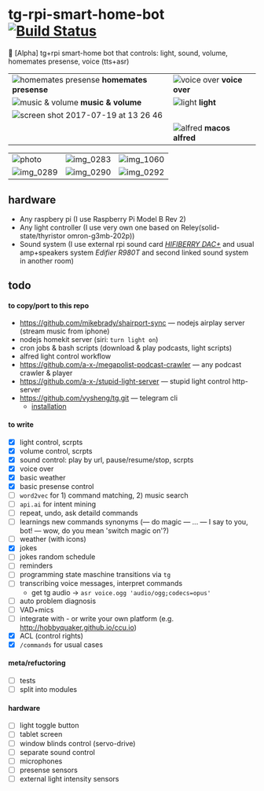 # tg-rpi-smart-home-bot [![Build Status](https://travis-ci.org/a-x-/tg-rpi-smart-home-bot.svg?branch=master)](https://travis-ci.org/a-x-/tg-rpi-smart-home-bot)
🚧 [Alpha] tg+rpi smart-home bot that controls: light, sound, volume, homemates presense, voice (tts+asr)

| | |
| --- | --- |
| ![homemates presense](https://user-images.githubusercontent.com/6201068/28362747-53446658-6c86-11e7-9c1a-eb934ae44231.png) **homemates presense** | ![voice over](https://user-images.githubusercontent.com/6201068/28362755-59af9bac-6c86-11e7-9fa1-921e5f025de2.png) **voice over** |
| ![music & volume](https://user-images.githubusercontent.com/6201068/28362760-5e361d9a-6c86-11e7-887a-0c4b2a675e09.png) **music & volume** | ![light](https://user-images.githubusercontent.com/6201068/28362781-6d89c648-6c86-11e7-847d-bc4c5be0fac9.png) **light** |
| ![screen shot 2017-07-19 at 13 26 46](https://user-images.githubusercontent.com/6201068/28362820-a6ed78b2-6c86-11e7-8c66-f4a5aa143325.png) | |
| | ![alfred](https://user-images.githubusercontent.com/6201068/28365373-fc7a4a8a-6c90-11e7-9d79-8b1775fa2f3d.jpg) **macos alfred** |

| | | |
| --- | --- | --- |
| ![photo](https://user-images.githubusercontent.com/6201068/28364002-6750729a-6c8b-11e7-9bf0-0cffdf9242b9.jpg) | ![img_0283](https://user-images.githubusercontent.com/6201068/30253637-dbe9d3aa-9691-11e7-93f2-0d25d15fe183.jpg) | ![img_1060](https://user-images.githubusercontent.com/6201068/30253658-27aeca98-9692-11e7-9b3c-01bc5d51aa36.jpg) |
| ![img_0289](https://user-images.githubusercontent.com/6201068/30253638-dbea0442-9691-11e7-95eb-0fbd032f7f0a.jpg) | ![img_0290](https://user-images.githubusercontent.com/6201068/30253640-dbeadbd8-9691-11e7-96c1-90863718b0d1.jpg) | ![img_0292](https://user-images.githubusercontent.com/6201068/30253636-dbe8d0fe-9691-11e7-988b-fd320f2d523a.jpg) |

## hardware
* Any raspbery pi (I use Raspberry Pi Model B Rev 2)
* Any light controller (I use very own one based on Reley(solid-state/thyristor omron-g3mb-202p))
* Sound system (I use external rpi sound card *[HIFIBERRY DAC+](https://www.hifiberry.com/shop/boards/hifiberry-dacplus-phone/)* and usual amp+speakers system *Edifier R980T* and second linked sound system in another room)

## todo

#### to copy/port to this repo

* https://github.com/mikebrady/shairport-sync — nodejs airplay server (stream music from iphone)
* nodejs homekit server (siri: `turn light on`)
* cron jobs & bash scripts (download & play podcasts, light scripts)
* alfred light control workflow
* https://github.com/a-x-/megapolist-podcast-crawler — any podcast crawler & player
* https://github.com/a-x-/stupid-light-server — stupid light control http-server
* https://github.com/vysheng/tg.git — telegram cli
  * [installation](https://gist.github.com/a-x-/2530f94f838f7fc910563786269ebe03)

#### to write
* [x] light control, scrpts
* [x] volume control, scrpts
* [x] sound control: play by url, pause/resume/stop, scrpts
* [x] voice over
* [x] basic weather
* [x] basic presense control
* [ ] `word2vec` for 1) command matching, 2) music search
* [ ] `api.ai` for intent mining
* [ ] repeat, undo, ask detaild commands
* [ ] learnings new commands synonyms (— do magic — ... — I say to you, bot! — wow, do you mean 'switch magic on'?)
* [ ] weather (with icons)
* [x] jokes
 * [ ] jokes random schedule
* [ ] reminders
* [ ] programming state maschine transitions via `tg`
* [ ] transcribing voice messages, interpret commands
  * get tg audio -> `asr voice.ogg 'audio/ogg;codecs=opus'`
* [ ] auto problem diagnosis
* [ ] VAD+mics
* [ ] integrate with - or write your own platform (e.g. http://hobbyquaker.github.io/ccu.io)
* [x] ACL (control rights)
* [x] `/commands` for usual cases

#### meta/refuctoring
* [ ] tests
* [ ] split into modules

#### hardware
* [ ] light toggle button
* [ ] tablet screen
* [ ] window blinds control (servo-drive)
* [ ] separate sound control
* [ ] microphones
* [ ] presense sensors
* [ ] external light intensity sensors
